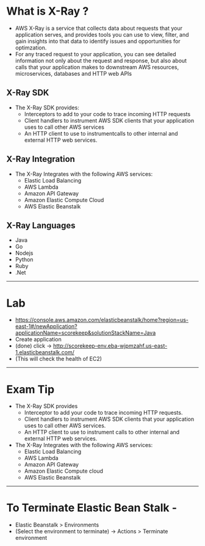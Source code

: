 # What is X-Ray ?

- AWS X-Ray is a service that collects data about requests that your application serves, and provides tools you can use to view, filter, and gain insights into that data to identify issues and opportunities for optimzation.
- For any traced request to your application, you can see detailed information not only about the request and response, but also about calls that your application makes to downstream AWS resources, microservices, databases and HTTP web APIs

## X-Ray SDK

- The X-Ray SDK provides:
  - Interceptors to add to your code to trace incoming HTTP requests
  - Client handlers to instrument AWS SDK clients that your application uses to call other AWS services
  - An HTTP client to use to instrumentcalls to other internal and external HTTP web services.

## X-Ray Integration

- The X-Ray Integrates with the following AWS services:
  - Elastic Load Balancing
  - AWS Lambda
  - Amazon API Gateway
  - Amazon Elastic Compute Cloud
  - AWS Elastic Beanstalk

## X-Ray Languages

- Java
- Go
- Nodejs
- Python
- Ruby
- .Net

---

# Lab

- https://console.aws.amazon.com/elasticbeanstalk/home?region=us-east-1#/newApplication?applicationName=scorekeep&solutionStackName=Java
- Create application
- (done) click -> http://scorekeep-env.eba-wjpmzahf.us-east-1.elasticbeanstalk.com/
- (This will check the health of EC2)

---

# Exam Tip

- The X-Ray SDK provides
  - Interceptor to add your code to trace incoming HTTP requests.
  - Client handlers to instrument AWS SDK clients that your application uses to call other AWS services.
  - An HTTP client to use to instrument calls to other internal and external HTTP web services.
- The X-Ray Integrates with the following AWS services:
  - Elastic Load Balancing
  - AWS Lambda
  - Amazon API Gateway
  - Amazon Elastic Compute cloud
  - AWS Elastic Beanstalk

---

# To Terminate Elastic Bean Stalk -

- Elastic Beanstalk > Environments
- (Select the environment to terminate) -> Actions > Terminate environment
